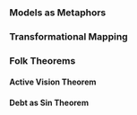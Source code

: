 ### Models as Metaphors


### Transformational Mapping  


### Folk Theorems

#### Active Vision Theorem


#### Debt as Sin Theorem
